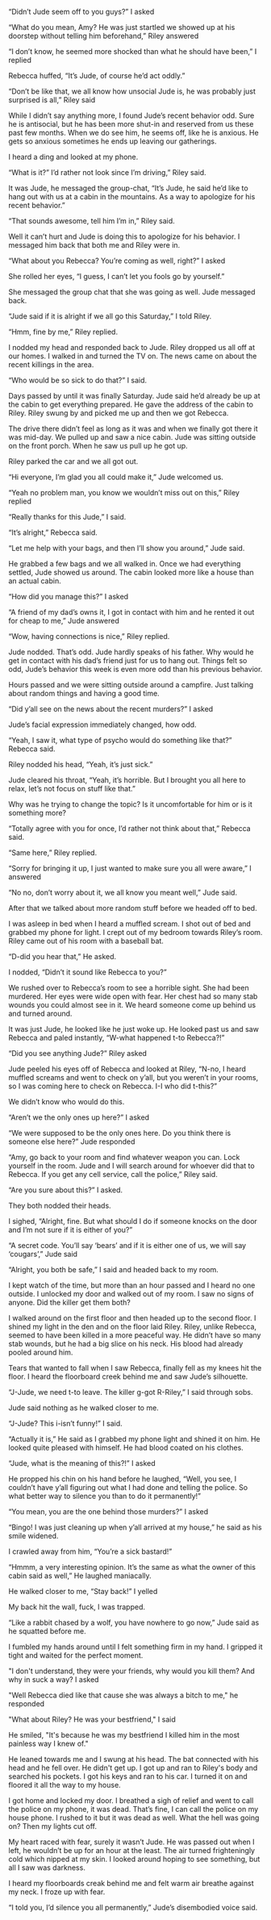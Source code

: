 “Didn’t Jude seem off to you guys?” I asked

“What do you mean, Amy? He was just startled we showed up at his doorstep without telling him beforehand,” Riley answered

“I don’t know, he seemed more shocked than what he should have been,” I replied

Rebecca huffed, “It’s Jude, of course he’d act oddly.”

“Don’t be like that, we all know how unsocial Jude is, he was probably just surprised is all,” Riley said

While I didn’t say anything more, I found Jude’s recent behavior odd. Sure he is antisocial, but he has been more shut-in and reserved from us these past few months. When we do see him, he seems off, like he is anxious. He gets so anxious sometimes he ends up leaving our gatherings. 

I heard a ding and looked at my phone.

“What is it?” I’d rather not look since I’m driving,” Riley said.

It was Jude, he messaged the group-chat, “It’s Jude, he said he’d like to hang out with us at a cabin in the mountains. As a way to apologize for his recent behavior.”

“That sounds awesome, tell him I’m in,” Riley said.

Well it can’t hurt and Jude is doing this to apologize for his behavior. I messaged him back that both me and Riley were in.

“What about you Rebecca? You’re coming as well, right?” I asked

She rolled her eyes, “I guess, I can’t let you fools go by yourself.”

She messaged the group chat that she was going as well. Jude messaged back.

“Jude said if it is alright if we all go this Saturday,” I told Riley.

“Hmm, fine by me,” Riley replied.

I nodded my head and responded back to Jude. Riley dropped us all off at our homes. I walked in and turned the TV on. The news came on about the recent killings in the area.

“Who would be so sick to do that?” I said.

Days passed by until it was finally Saturday. Jude said he’d already be up at the cabin to get everything prepared. He gave the address of the cabin to Riley. Riley swung by and picked me up and then we got Rebecca. 

The drive there didn’t feel as long as it was and when we finally got there it was mid-day. We pulled up and saw a nice cabin. Jude was sitting outside on the front porch. When he saw us pull up he got up.

Riley parked the car and we all got out.

“Hi everyone, I’m glad you all could make it,” Jude welcomed us.

“Yeah no problem man, you know we wouldn’t miss out on this,” Riley replied

“Really thanks for this Jude,” I said.

“It’s alright,” Rebecca said.

“Let me help with your bags, and then I’ll show you around,” Jude said.

He grabbed a few bags and we all walked in. Once we had everything settled, Jude showed us around. The cabin looked more like a house than an actual cabin. 

“How did you manage this?” I asked

“A friend of my dad’s owns it, I got in contact with him and he rented it out for cheap to me,” Jude answered

“Wow, having connections is nice,” Riley replied.

Jude nodded. That’s odd. Jude hardly speaks of his father. Why would he get in contact with his dad’s friend just for us to hang out. Things felt so odd, Jude’s behavior this week is even more odd than his previous behavior.

Hours passed and we were sitting outside around a campfire. Just talking about random things and having a good time.

“Did y’all see on the news about the recent murders?” I asked

Jude’s facial expression immediately changed, how odd.

“Yeah, I saw it, what type of psycho would do something like that?” Rebecca said.

Riley nodded his head, “Yeah, it’s just sick.”

Jude cleared his throat, “Yeah, it’s horrible. But I brought you all here to relax, let’s not focus on stuff like that.”

Why was he trying to change the topic? Is it uncomfortable for him or is it something more?

“Totally agree with you for once, I’d rather not think about that,” Rebecca said.

“Same here,” Riley replied.

“Sorry for bringing it up, I just wanted to make sure you all were aware,” I answered

“No no, don’t worry about it, we all know you meant well,” Jude said.

After that we talked about more random stuff before we headed off to bed.

I was asleep in bed when I heard a muffled scream. I shot out of bed and grabbed my phone for light. I crept out of my bedroom towards Riley’s room. Riley came out of his room with a baseball bat.

“D-did you hear that,” He asked.

I nodded, “Didn’t it sound like Rebecca to you?”

We rushed over to Rebecca’s room to see a horrible sight. She had been murdered. Her eyes were wide open with fear. Her chest had so many stab wounds you could almost see in it. We heard someone come up behind us and turned around.

It was just Jude, he looked like he just woke up. He looked past us and saw Rebecca and paled instantly, “W-what happened t-to Rebecca?!”

“Did you see anything Jude?” Riley asked

Jude peeled his eyes off of Rebecca and looked at Riley, “N-no, I heard muffled screams and went to check on y’all, but you weren’t in your rooms, so I was coming here to check on Rebecca. I-I who did t-this?” 

We didn’t know who would do this.

“Aren’t we the only ones up here?” I asked

“We were supposed to be the only ones here. Do you think there is someone else here?” Jude responded

“Amy, go back to your room and find whatever weapon you can. Lock yourself in the room. Jude and I will search around for whoever did that to Rebecca. If you get any cell service, call the police,” Riley said.

“Are you sure about this?” I asked.

They both nodded their heads. 

I sighed, “Alright, fine. But what should I do if someone knocks on the door and I’m not sure if it is either of you?”

“A secret code. You’ll say ‘bears’ and if it is either one of us, we will say ‘cougars’,” Jude said

“Alright, you both be safe,” I said and headed back to my room.

I kept watch of the time, but more than an hour passed and I heard no one outside. I unlocked my door and walked out of my room. I saw no signs of anyone. Did the killer get them both?

I walked around on the first floor and then headed up to the second floor. I shined my light in the den and on the floor laid Riley. Riley, unlike Rebecca, seemed to have been killed in a more peaceful way. He didn’t have so many stab wounds, but he had a big slice on his neck. His blood had already pooled around him.

Tears that wanted to fall when I saw Rebecca, finally fell as my knees hit the floor. I heard the floorboard creek behind me and saw Jude’s silhouette.

“J-Jude, we need t-to leave. The killer g-got R-Riley,” I said through sobs.

Jude said nothing as he walked closer to me.

“J-Jude? This i-isn’t funny!” I said.

“Actually it is,” He said as I grabbed my phone light and shined it on him. He looked quite pleased with himself. He had blood coated on his clothes. 

“Jude, what is the meaning of this?!” I asked

He propped his chin on his hand before he laughed, “Well, you see, I couldn’t have y’all figuring out what I had done and telling the police. So what better way to silence you than to do it permanently!”

“You mean, you are the one behind those murders?” I asked

“Bingo! I was just cleaning up when y’all arrived at my house,” he said as his smile widened.

I crawled away from him, “You’re a sick bastard!”

“Hmmm, a very interesting opinion. It’s the same as what the owner of this cabin said as well,” He laughed maniacally. 

He walked closer to me, “Stay back!” I yelled

My back hit the wall, fuck, I was trapped. 

“Like a rabbit chased by a wolf, you have nowhere to go now,” Jude said as he squatted before me. 

I fumbled my hands around until I felt something firm in my hand. I gripped it tight and waited for the perfect moment.

"I don't understand, they were your friends, why would you kill them? And why in suck a way? I asked

"Well Rebecca died like that cause she was always a bitch to me," he responded

"What about Riley? He was your bestfriend," I said

He smiled, "It's because he was my bestfriend I killed him in the most painless way I knew of."

He leaned towards me and I swung at his head. The bat connected with his head and he fell over. He didn't get up. I got up and ran to Riley's body and searched his pockets. I got his keys and ran to his car. I turned it on and floored it all the way to my house.

I got home and locked my door. I breathed a sigh of relief and went to call the police on my phone, it was dead. That’s fine, I can call the police on my house phone. I rushed to it but it was dead as well. What the hell was going on? Then my lights cut off.

My heart raced with fear, surely it wasn’t Jude. He was passed out when I left, he wouldn’t be up for an hour at the least. The air turned frighteningly cold which nipped at my skin. I looked around hoping to see something, but all I saw was darkness.

I heard my floorboards creak behind me and felt warm air breathe against my neck. I froze up with fear.

“I told you, I’d silence you all permanently,” Jude’s disembodied voice said.